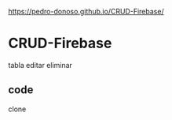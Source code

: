 https://pedro-donoso.github.io/CRUD-Firebase/

# CRUD-Firebase
 tabla editar eliminar

## code

clone
